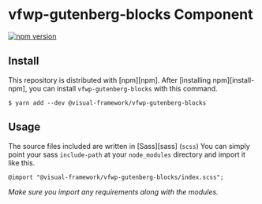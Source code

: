 # vfwp-gutenberg-blocks Component

[![npm version](https://badge.fury.io/js/%40visual-framework%2Fvfwp-gutenberg-blocks.svg)](https://badge.fury.io/js/%40visual-framework%2Fvfwp-gutenberg-blocks)

## Install

This repository is distributed with [npm][npm]. After [installing npm][install-npm], you can install `vfwp-gutenberg-blocks` with this command.

```
$ yarn add --dev @visual-framework/vfwp-gutenberg-blocks
```

## Usage

The source files included are written in [Sass][sass] (`scss`) You can simply point your sass `include-path` at your `node_modules` directory and import it like this.

```
@import "@visual-framework/vfwp-gutenberg-blocks/index.scss";
```

_Make sure you import any requirements along with the modules._
